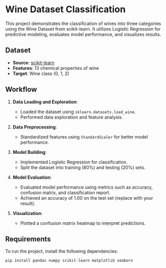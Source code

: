 # Wine Dataset Classification

This project demonstrates the classification of wines into three categories using the Wine Dataset from scikit-learn. It utilizes Logistic Regression for predictive modeling, evaluates model performance, and visualizes results.

## Dataset
- **Source**: [scikit-learn](https://scikit-learn.org/stable/datasets/toy_dataset.html#wine-dataset)
- **Features**: 13 chemical properties of wine
- **Target**: Wine class (0, 1, 2)

## Workflow
1. **Data Loading and Exploration**:
   - Loaded the dataset using `sklearn.datasets.load_wine`.
   - Performed data exploration and feature analysis.

2. **Data Preprocessing**:
   - Standardized features using `StandardScaler` for better model performance.

3. **Model Building**:
   - Implemented Logistic Regression for classification.
   - Split the dataset into training (80%) and testing (20%) sets.

4. **Model Evaluation**:
   - Evaluated model performance using metrics such as accuracy, confusion matrix, and classification report.
   - Achieved an accuracy of 1.00 on the test set (replace with your result).

5. **Visualization**:
   - Plotted a confusion matrix heatmap to interpret predictions.

## Requirements
To run the project, install the following dependencies:
```bash
pip install pandas numpy scikit-learn matplotlib seaborn
